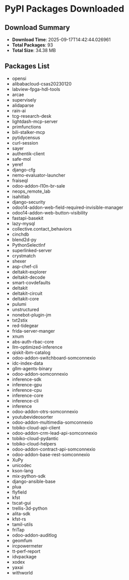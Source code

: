 # PyPI Packages Downloaded

## Download Summary
- **Download Time**: 2025-09-17T14:42:44.026961
- **Total Packages**: 93
- **Total Size**: 34.38 MB

## Packages List
- opensi
- alibabacloud-csas20230120
- labview-fpga-hdl-tools
- arcae
- supervisely
- alidaparse
- rain-ai
- tcg-research-desk
- lightdash-mcp-server
- primfunctions
- bili-stalker-mcp
- pytidycensus
- curl-session
- sayer
- authentik-client
- safe-mol
- yeref
- django-cfg
- nemo-evaluator-launcher
- fraiseql
- odoo-addon-l10n-br-sale
- neops_remote_lab
- isahitlab
- django-security
- odoo14-addon-web-field-required-invisible-manager
- odoo14-addon-web-button-visibility
- fastapi-basekit
- lazy-mysql
- collective.contact_behaviors
- cinchdb
- blend2d-py
- PythonSelectInf
- superlinked-server
- crystmatch
- shexer
- asp-chef-cli
- deltakit-explorer
- deltakit-decode
- smart-covdefaults
- deltakit
- deltakit-circuit
- deltakit-core
- pulumi
- unstructured
- nonebot-plugin-jm
- txt2stix
- red-tidegear
- frida-server-manger
- xnum
- abs-auth-rbac-core
- llm-optimized-inference
- qiskit-ibm-catalog
- odoo-addon-switchboard-somconnexio
- idc-index-data
- gllm-agents-binary
- odoo-addon-somconnexio
- inference-sdk
- inference-gpu
- inference-cpu
- inference-core
- inference-cli
- inference
- odoo-addon-otrs-somconnexio
- youtubevideosorter
- odoo-addon-multimedia-somconnexio
- tobiko-cloud-api-client
- odoo-addon-crm-lead-api-somconnexio
- tobiko-cloud-pydantic
- tobiko-cloud-helpers
- odoo-addon-contract-api-somconnexio
- odoo-addon-base-rest-somconnexio
- XuPy
- unicodec
- kson-lang
- mix-python-sdk
- django-ansible-base
- plua
- flyfield
- kfst
- tscat-gui
- trellis-3d-python
- alita-sdk
- kfst-rs
- tamil-utils
- friTap
- odoo-addon-auditlog
- geomfum
- ircpowermeter
- tt-perf-report
- idvpackage
- xodex
- yaxai
- withworld
